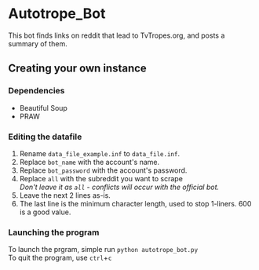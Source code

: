 Autotrope_Bot
=============
This bot finds links on reddit that lead to TvTropes.org, and posts a summary of them.

## Creating your own instance
### Dependencies
* Beautiful Soup
* PRAW

### Editing the datafile
1. Rename `data_file_example.inf` to `data_file.inf`.
2. Replace `bot_name` with the account's name.
3. Replace `bot_password` with the account's password.
4. Replace `all` with the subreddit you want to scrape  
  *Don't leave it as `all` - conflicts will occur with the official bot.*
5. Leave the next 2 lines as-is.
6. The last line is the minimum character length, used to stop 1-liners. 600 is a good value.

### Launching the program
To launch the prgram, simple run `python autotrope_bot.py`  
To quit the program, use `ctrl`+`c`
